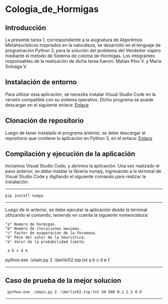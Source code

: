# Cologia_de_Hormigas


## Introducción


La presente tarea 1, correspondiente a la asignatura de Algoritmos Metaheurísticos inspirados en la naturaleza, se desarrolló en el lenguaje de programación Python 3, para la solución del problema del Vendedor viajero mediante el metodo de Sistema de colonia de Hormigas. Los integrantes responsables de la realización de dicha tarea fueron:
Matías Pino V. y María Suloaga V.

## Instalación de entorno


Para utilizar esta aplicación, se necesita instalar Visual Studio Code en la versión compatible con su sistema operativo. Dicho programa se puede descargar en el siguiente enlace: [Enlace](https://code.visualstudio.com/download)

## Clonación de repositorio


Luego de tener instalado el programa anterior, se debe descargar el repositorio que contiene la aplicación en Python 3, en el enlace: [Enlace](https://github.com/MatiPino23/Colonia_de_Hormigas/archive/refs/heads/main.zip)


## Compilación y ejecución de la aplicación


Iniciamos Visual Studio Code, y abrimos la aplicación. Una vez realizado el paso anterior, se debe instalar la libreria numpy, ingresando a la terminal de Visual Studio Code y digitando el siguiente comando para realizar la instalación:

***
```
pip install numpy
```
***

Luego de lo anterior, se debe ejecutar la aplicación desde la terminal utilizando el comando, teniendo en cuenta la siguiente nomenclatura:

```
"a" Numero de hormigas. 
"b" Numero de iteraciones maximas.
"c" Factor de evaporacion de la feromona.
"d" Peso del valor de la heuristica. 
"e" Valor de la probabilidad limite. 

```
```
 a b c d e 
```
python.exe .\main.py 2 .\berlin52.tsp.txt a b c d e f

***
## Caso de prueba de la mejor solucion
```
 python.exe .\main.py 2 .\berlin52.tsp.txt 50 500 0.1 2.5 0.9
```
***
